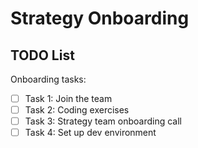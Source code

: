 # Strategy Onboarding

## TODO List

Onboarding tasks:

- [ ] Task 1: Join the team
- [ ] Task 2: Coding exercises
- [ ] Task 3: Strategy team onboarding call
- [ ] Task 4: Set up dev environment
